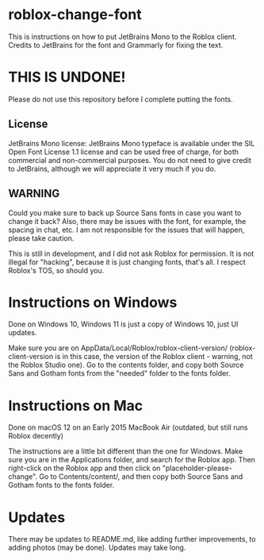 # roblox-change-font
This is instructions on how to put JetBrains Mono to the Roblox client. Credits to JetBrains for the font and Grammarly for fixing the text.

# THIS IS UNDONE!
Please do not use this repository before I complete putting the fonts.

## License
JetBrains Mono license:
JetBrains Mono typeface is available under the SIL Open Font License 1.1 license and can be used free of charge, for both commercial and non-commercial purposes. You do not need to give credit to JetBrains, although we will appreciate it very much if you do.

## WARNING
Could you make sure to back up Source Sans fonts in case you want to change it back? Also, there may be issues with the font, for example, the spacing in chat, etc. I am not responsible for the issues that will happen, please take caution.

This is still in development, and I did not ask Roblox for permission. It is not illegal for "hacking", because it is just changing fonts, that's all. I respect Roblox's TOS, so should you.

# Instructions on Windows
Done on Windows 10, Windows 11 is just a copy of Windows 10, just UI updates.

Make sure you are on AppData/Local/Roblox/roblox-client-version/ (roblox-client-version is in this case, the version of the Roblox client - warning, not the Roblox Studio one). Go to the contents folder, and copy both Source Sans and Gotham fonts from the "needed" folder to the fonts folder.

# Instructions on Mac
Done on macOS 12 on an Early 2015 MacBook Air (outdated, but still runs Roblox decently)

The instructions are a little bit different than the one for Windows. Make sure you are in the Applications folder, and search for the Roblox app. Then right-click on the Roblox app and then click on "placeholder-please-change". Go to Contents/content/, and then copy both Source Sans and Gotham fonts to the fonts folder.

# Updates
There may be updates to README.md, like adding further improvements, to adding photos (may be done). Updates may take long.
